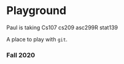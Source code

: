 # Playground

Paul is taking Cs107 cs209 asc299R stat139

A place to play with `git`.

### Fall 2020

